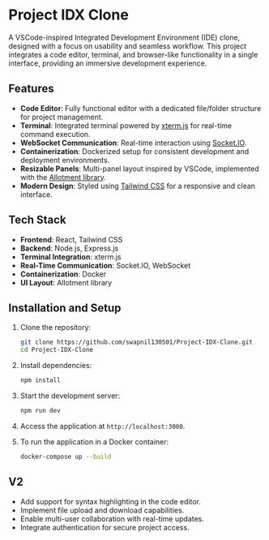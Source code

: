 # Project IDX Clone

A VSCode-inspired Integrated Development Environment (IDE) clone, designed with a focus on usability and seamless workflow. This project integrates a code editor, terminal, and browser-like functionality in a single interface, providing an immersive development experience.

## Features

- **Code Editor**: Fully functional editor with a dedicated file/folder structure for project management.
- **Terminal**: Integrated terminal powered by [xterm.js](https://xtermjs.org/) for real-time command execution.
- **WebSocket Communication**: Real-time interaction using [Socket.IO](https://socket.io/).
- **Containerization**: Dockerized setup for consistent development and deployment environments.
- **Resizable Panels**: Multi-panel layout inspired by VSCode, implemented with the [Allotment library](https://github.com/johnwalley/allotment).
- **Modern Design**: Styled using [Tailwind CSS](https://tailwindcss.com/) for a responsive and clean interface.

## Tech Stack

- **Frontend**: React, Tailwind CSS
- **Backend**: Node.js, Express.js
- **Terminal Integration**: xterm.js
- **Real-Time Communication**: Socket.IO, WebSocket
- **Containerization**: Docker
- **UI Layout**: Allotment library

## Installation and Setup

1. Clone the repository:
   ```bash
   git clone https://github.com/swapnil130501/Project-IDX-Clone.git
   cd Project-IDX-Clone
   ```

2. Install dependencies:
   ```bash
   npm install
   ```

3. Start the development server:
   ```bash
   npm run dev
   ```

4. Access the application at `http://localhost:3000`.

5. To run the application in a Docker container:
   ```bash
   docker-compose up --build
   ```

## V2

- Add support for syntax highlighting in the code editor.
- Implement file upload and download capabilities.
- Enable multi-user collaboration with real-time updates.
- Integrate authentication for secure project access.
